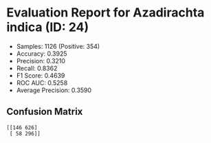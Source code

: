 # Evaluation Report for Azadirachta indica (ID: 24)
- Samples: 1126 (Positive: 354)
- Accuracy: 0.3925
- Precision: 0.3210
- Recall: 0.8362
- F1 Score: 0.4639
- ROC AUC: 0.5258
- Average Precision: 0.3590

## Confusion Matrix
```
[[146 626]
 [ 58 296]]
```